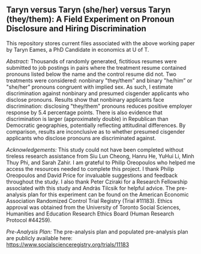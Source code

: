 ## Taryn versus Taryn (she/her) versus Taryn (they/them): A Field Experiment on Pronoun Disclosure and Hiring Discrimination
This repository stores current files associated with  the above working paper by Taryn Eames, a PhD Candidate in economics at U of T.

_Abstract:_ Thousands of randomly generated, fictitious resumes were submitted to job postings in pairs where the treatment resume contained pronouns listed below the name and the control resume did not. Two treatments were considered: nonbinary "they/them” and binary "he/him” or "she/her” pronouns congruent with implied sex. As such, I estimate discrimination against nonbinary and presumed cisgender applicants who disclose pronouns. Results show that nonbinary applicants face discrimination: disclosing "they/them" pronouns reduces positive employer response by 5.4 percentage points. There is also evidence that discrimination is larger (approximately double) in Republican than Democratic geographies, potentially reflecting attitudinal differences. By comparison, results are inconclusive as to whether presumed cisgender applicants who disclose pronouns are discriminated against. 

_Acknowledgements:_ This study could not have been completed without tireless research assistance from Siu Lun Cheong, Hanru He, YuHui Li, Minh Thuy Phi, and Sarah Zahir. I am grateful to Philip Oreopoulos who helped me access the resources needed to complete this project. I thank Philip Oreopoulos and David Price for invaluable suggestions and feedback throughout the study. I also thank Peter Cziraki for a Research Fellowship associated with this study and Andràs Tilcsik for helpful advice. The pre-analysis plan for this experiment can be found on the American Economic Association Randomized Control Trial Registry (Trial #11183). Ethics approval was obtained from the University of Toronto Social Sciences, Humanities and Education Research Ethics Board (Human Research Protocol #44259).

_Pre-Analysis Plan:_ The pre-analysis plan and populated pre-analysis plan are publicly available here: https://www.socialscienceregistry.org/trials/11183
